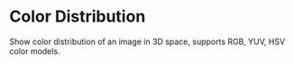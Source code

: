 Color Distribution
==================

Show color distribution of an image in 3D space, supports RGB, YUV, HSV color models.


